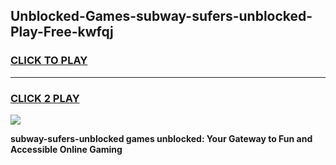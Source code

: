 
## Unblocked-Games-subway-sufers-unblocked-Play-Free-kwfqj
<h3>
<a href="https://premium76.site?title=subway-sufers-unblocked&ref=23A">CLICK TO PLAY</a></h3>
<hr>

<h3>
<a href="https://premium76.site?title=subway-sufers-unblocked&ref=23A">CLICK 2 PLAY</a>
  
</h3>

<a href="https://premium76.site?title=subway-sufers-unblocked&ref=23A"><img src="https://clearcache.store/games.png"></a>


**subway-sufers-unblocked games unblocked: Your Gateway to Fun and Accessible Online Gaming**
